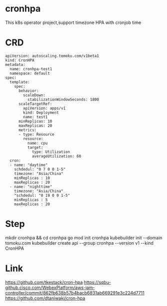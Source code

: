 # cronhpa
This k8s operator project,support timezone HPA with cronjob time

# CRD
```
apiVersion: autoscaling.tomoku.com/v1beta1
kind: CronHPA
metadata:
  name: cronhpa-test1
  namespace: default
spec:
  template:
    spec:
      behavior:
        scaleDown:
          stabilizationWindowSeconds: 1800
      scaleTargetRef:
        apiVersion: apps/v1
        kind: Deployment
        name: test1
      minReplicas: 10
      maxReplicas: 20
      metrics:
      - type: Resource
        resource:
          name: cpu
          target:
            type: Utilization
            averageUtilization: 60
  cron:
  - name: "daytime"
    schdedul: "0 7 0 0 1-5"
    timezone: "Asia/China"
    minReplicas : 10
    maxReplicas : 20
  - name: "nighttime"
    timezone: "Asia/China"
    "schdedul: "0 19 0 0 1-5"
    minReplicas : 5
    maxReplicas : 20
```

# Step

mkdir cronhpa && cd cronhpa
go  mod init cronhpa
kubebuilder init --domain tomoku.com 
kubebuilder create api --group cronhpa --version v1 --kind CronHPA


# Link
https://github.com/tkestack/cron-hpa
https://sqbu-github.cisco.com/WebexPlatform/aws-iam-controller/commit/862fb638b57b4bacb6831ab669291e3c224d7711
https://github.com/dtaniwaki/cron-hpa
